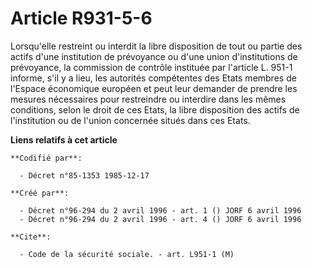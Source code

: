 # Article R931-5-6

Lorsqu'elle restreint ou interdit la libre disposition de tout ou partie des actifs d'une institution de prévoyance ou d'une
union d'institutions de prévoyance, la commission de contrôle instituée par l'article L. 951-1 informe, s'il y a lieu, les
autorités compétentes des Etats membres de l'Espace économique européen et peut leur demander de prendre les mesures
nécessaires pour restreindre ou interdire dans les mêmes conditions, selon le droit de ces Etats, la libre disposition des
actifs de l'institution ou de l'union concernée situés dans ces Etats.

**Liens relatifs à cet article**

	**Codifié par**:

	  - Décret n°85-1353 1985-12-17

	**Créé par**:

	  - Décret n°96-294 du 2 avril 1996 - art. 1 () JORF 6 avril 1996
	  - Décret n°96-294 du 2 avril 1996 - art. 4 () JORF 6 avril 1996

	**Cite**:

	  - Code de la sécurité sociale. - art. L951-1 (M)
